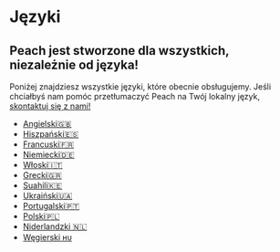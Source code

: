 # Języki

## Peach jest stworzone dla wszystkich, niezależnie od języka!

Poniżej znajdziesz wszystkie języki, które obecnie obsługujemy.
Jeśli chciałbyś nam pomóc przetłumaczyć Peach na Twój lokalny język, [skontaktuj się z nami!](mailto:hello@peachbitcoin.com)

- [Angielski🇬🇧](/)
- [Hiszpański🇪🇸](/es)
- [Francuski🇫🇷](/fr)
- [Niemiecki🇩🇪](/de)
- [Włoski🇮🇹](/it)
- [Grecki🇬🇷](/el)
- [Suahili🇰🇪](/sw)
- [Ukraiński🇺🇦](/uk)
- [Portugalski🇵🇹](/pt)
- [Polski🇵🇱](/pl)
- [Niderlandzki 🇳🇱](/nl)
- [Węgierski ʜᴜ](/hu)

